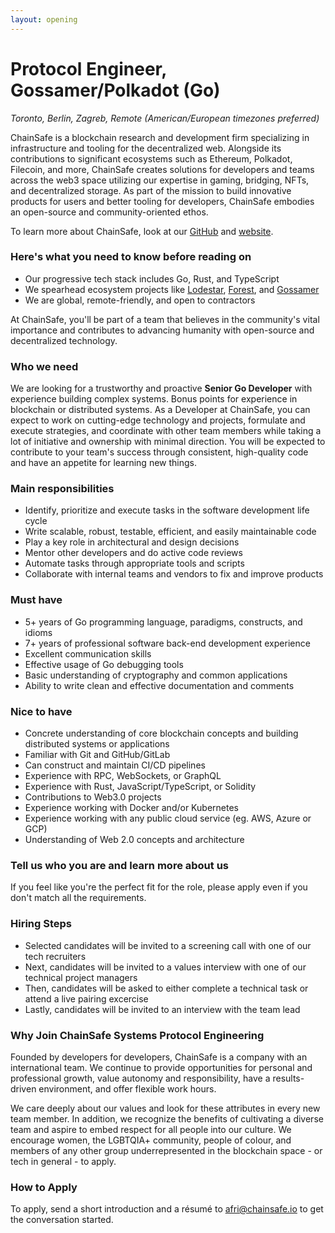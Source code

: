 ```yaml
---
layout: opening
---
```


# Protocol Engineer, Gossamer/Polkadot (Go)

_Toronto, Berlin, Zagreb, Remote (American/European timezones preferred)_

ChainSafe is a blockchain research and development firm specializing in
infrastructure and tooling for the decentralized web. Alongside its
contributions to significant ecosystems such as Ethereum, Polkadot, Filecoin,
and more, ChainSafe creates solutions for developers and teams across the
web3 space utilizing our expertise in gaming, bridging, NFTs, and
decentralized storage. As part of the mission to build innovative products
for users and better tooling for developers, ChainSafe embodies an open-source
and community-oriented ethos.

To learn more about ChainSafe, look at our [GitHub](https://github.com/ChainSafe)
and [website](https://chainsafe.io/).

### Here's what you need to know before reading on

- Our progressive tech stack includes Go, Rust, and TypeScript
- We spearhead ecosystem projects like
  [Lodestar](https://github.com/ChainSafe/lodestar),
  [Forest](https://github.com/ChainSafe/forest), and
  [Gossamer](https://github.com/ChainSafe/gossamer)
- We are global, remote-friendly, and open to contractors

At ChainSafe, you'll be part of a team that believes in the community's vital
importance and contributes to advancing humanity with open-source and
decentralized technology.

### Who we need

We are looking for a trustworthy and proactive **Senior Go Developer** with
experience building complex systems. Bonus points for experience in blockchain
or distributed systems. As a Developer at ChainSafe, you can expect to work on
cutting-edge technology and projects, formulate and execute strategies, and
coordinate with other team members while taking a lot of initiative and
ownership with minimal direction. You will be expected to contribute to your
team's success through consistent, high-quality code and have an appetite for
learning new things.

### Main responsibilities

- Identify, prioritize and execute tasks in the software development life cycle
- Write scalable, robust, testable, efficient, and easily maintainable code
- Play a key role in architectural and design decisions
- Mentor other developers and do active code reviews
- Automate tasks through appropriate tools and scripts
- Collaborate with internal teams and vendors to fix and improve products

### Must have

- 5+ years of Go programming language, paradigms, constructs, and idioms
- 7+ years of professional software back-end development experience
- Excellent communication skills
- Effective usage of Go debugging tools
- Basic understanding of cryptography and common applications
- Ability to write clean and effective documentation and comments

### Nice to have

- Concrete understanding of core blockchain concepts and building distributed
  systems or applications
- Familiar with Git and GitHub/GitLab
- Can construct and maintain CI/CD pipelines
- Experience with RPC, WebSockets, or GraphQL
- Experience with Rust, JavaScript/TypeScript, or Solidity
- Contributions to Web3.0 projects
- Experience working with Docker and/or Kubernetes
- Experience working with any public cloud service (eg. AWS, Azure or GCP)
- Understanding of Web 2.0 concepts and architecture

### Tell us who you are and learn more about us

If you feel like you're the perfect fit for the role, please apply even if you
don't match all the requirements.

### Hiring Steps

- Selected candidates will be invited to a screening call with one of our
  tech recruiters
- Next, candidates will be invited to a values interview with one of our
  technical project managers
- Then, candidates will be asked to either complete a technical task or attend
  a live pairing excercise
- Lastly, candidates will be invited to an interview with the team lead

### Why Join ChainSafe Systems Protocol Engineering

Founded by developers for developers, ChainSafe is a company with an
international team. We continue to provide opportunities for personal and
professional growth, value autonomy and responsibility, have a results-driven
environment, and offer flexible work hours.

We care deeply about our values and look for these attributes in every new team
member. In addition, we recognize the benefits of cultivating a diverse team and
aspire to embed respect for all people into our culture. We encourage women, the
LGBTQIA+ community, people of colour, and members of any other group
underrepresented in the blockchain space - or tech in general - to apply.

### How to Apply

To apply, send a short introduction and a résumé to <afri@chainsafe.io> to get
the conversation started.
